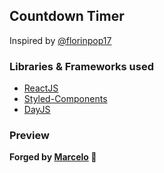 ## Countdown Timer
Inspired by [@florinpop17](https://github.com/florinpop17/10-projects-10-hours/tree/master/countdown-timer)


### Libraries & Frameworks used
- [ReactJS](https://github.com/facebook/create-react-app)
- [Styled-Components](https://github.com/styled-components/styled-components)
- [DayJS](https://github.com/iamkun/dayjs)


### Preview


**Forged by [Marcelo](https://github.com/MarceloDaLuz) 👾**
